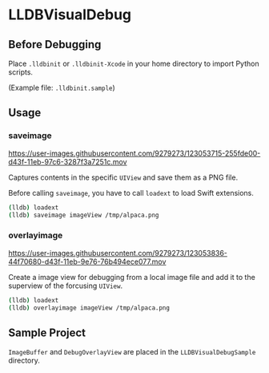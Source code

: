 # LLDBVisualDebug

## Before Debugging

Place `.lldbinit` or `.lldbinit-Xcode` in your home directory to import Python scripts.

(Example file: `.lldbinit.sample`)

## Usage

### saveimage

https://user-images.githubusercontent.com/9279273/123053715-255fde00-d43f-11eb-97c6-3287f3a7251c.mov

Captures contents in the specific `UIView` and save them as a PNG file.

Before calling `saveimage`, you have to call `loadext` to load Swift extensions.

```sh
(lldb) loadext
(lldb) saveimage imageView /tmp/alpaca.png
```

### overlayimage

https://user-images.githubusercontent.com/9279273/123053836-44f70680-d43f-11eb-9e76-76b494ece077.mov

Create a image view for debugging from a local image file and add it to the superview of the forcusing `UIView`.

```sh
(lldb) loadext
(lldb) overlayimage imageView /tmp/alpaca.png
```

## Sample Project

`ImageBuffer` and `DebugOverlayView` are placed in the `LLDBVisualDebugSample` directory.

